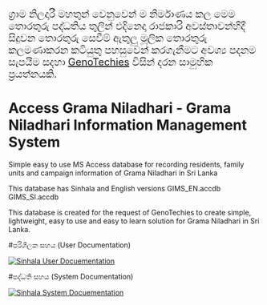 
<p><span style="font-size:20px">ග්&zwj;රාම නිලදාරී මහතුන් වෙනුවෙන් ම නිර්මාණය කල මෙම තොරතුරු පද්ධතිය තුලින් එදිනෙදා රාජකාරි අවස්තාවන්හිදී සිදුවන තොරතුරු සෙවීම් ඇතුලු මූලික තොරතුරු කලමණාකරන කටියුතු පහසුවෙන් කරගැනීමට අවශ්&zwj;ය පදනම සැපයීම සදහා <a href="https://github.com/GenoTechies">GenoTechies</a> විසින් දරන සාමුහික ප්&zwj;රයත්නයකි.</span></p>


# Access Grama Niladhari - Grama Niladhari Information Management System
Simple easy to use MS Access database for recording residents, family units and campaign information of Grama Niladhari in Sri Lanka

This database has Sinhala and English versions
GIMS_EN.accdb
GIMS_SI.accdb

This database is created for the request of GenoTechies to create simple, lightweight, easy to use and easy to learn solution for Grama Niladhari in Sri Lanka.

#පරිශීලක සහය (User Documentation)

[![Sinhala User Docuementation](https://genotechies.github.io/Access-Grama-Niladhari/User_documentation_Sinhala.JPG)](https://genotechies.github.io/Access-Grama-Niladhari/user_documentation.html)

#පද්ධති සහය (System Documentation)

[![Sinhala System Docuementation](https://genotechies.github.io/Access-Grama-Niladhari/System_documentation_Sinhala.JPG)](https://genotechies.github.io/Access-Grama-Niladhari/system_documentation.htm)

